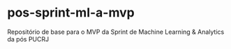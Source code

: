# pos-sprint-ml-a-mvp
Repositório de base para o MVP da Sprint de Machine Learning &amp; Analytics da pós PUCRJ
